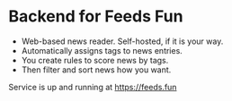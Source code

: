 # Backend for Feeds Fun

- Web-based news reader. Self-hosted, if it is your way.
- Automatically assigns tags to news entries.
- You create rules to score news by tags.
- Then filter and sort news how you want.

Service is up and running at https://feeds.fun
